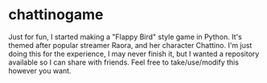 # chattinogame
Just for fun, I started making a "Flappy Bird" style game in Python. It's themed after popular streamer Raora, and her character Chattino. I'm just doing this for the experience, I may never finish it, but I wanted a repository available so I can share with friends. Feel free to take/use/modify this however you want. 
